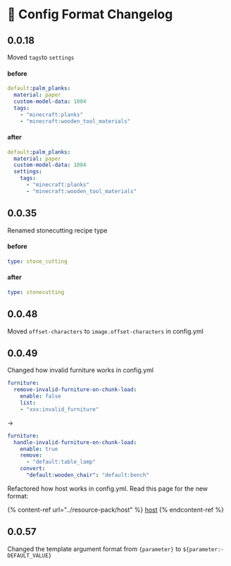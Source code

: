 # 📓 Config Format Changelog

## 0.0.18

Moved `tags`to `settings`

#### before

```yaml
default:palm_planks:
  material: paper
  custom-model-data: 1004
  tags:
    - "minecraft:planks"
    - "minecraft:wooden_tool_materials"
```

#### after

```yaml
default:palm_planks:
  material: paper
  custom-model-data: 1004
  settings:
    tags:
      - "minecraft:planks"
      - "minecraft:wooden_tool_materials"
```

## 0.0.35

Renamed stonecutting recipe type

#### before

```yaml
type: stone_cutting
```

#### after

```yaml
type: stonecutting
```

## 0.0.48

Moved `offset-characters` to `image.offset-characters` in config.yml

## 0.0.49

Changed how invalid furniture works in config.yml

```yaml
furniture:
  remove-invalid-furniture-on-chunk-load:
    enable: false
    list:
    - "xxx:invalid_furniture"
```

->

```yaml
furniture:
  handle-invalid-furniture-on-chunk-load:
    enable: true
    remove:
      - "default:table_lamp"
    convert:
      "default:wooden_chair": "default:bench"
```

Refactored how host works in config.yml. Read this page for the new format:

{% content-ref url="../resource-pack/host" %}
[host](../resource-pack/host)
{% endcontent-ref %}

## 0.0.57

Changed the template argument format from `{parameter}` to `${parameter:-DEFAULT_VALUE}`
